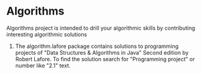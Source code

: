 # Algorithms
Algorithms project is intended to drill your algorithmic skills by contributing interesting algorithmic solutions

1. The algorithm.lafore package contains solutions to programming projects
of "Data Structures & Algorithms in Java" Second edition by Robert Lafore.
To find the solution search for "Programming project" or number like "2.1" text.